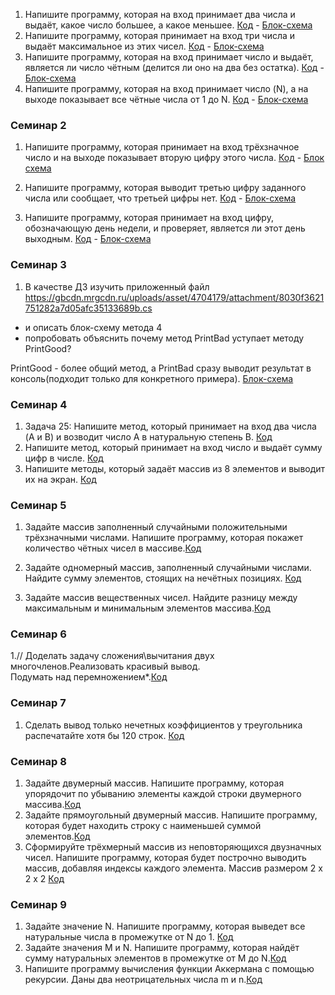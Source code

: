 1. Напишите программу, которая на вход принимает два числа и выдаёт, какое число большее, а какое меньшее. [Код](Lesson01/Task01/Program.cs) - [Блок-схема](Lesson01/Task01/example.drawio.png)
2. Напишите программу, которая принимает на вход три числа и выдаёт максимальное из этих чисел. [Код](Lesson01/Task02/Program.cs) - [Блок-схема](Lesson01/Task02/example.drawio.png)
 3. Напишите программу, которая на вход принимает число и выдаёт, является ли число чётным (делится ли оно на два без остатка). [Код](Lesson01/Task03/Program.cs) - [Блок-схема](Lesson01/Task03/example.drawio.png)
 4.  Напишите программу, которая на вход принимает число (N), а на выходе показывает все чётные числа от 1 до N. [Код](Lesson01/Task04/Program.cs) - [Блок-схема](Lesson01/Task04/example.drawio.png)
 
 ### Семинар 2 
1. Напишите программу, которая принимает на вход трёхзначное число и на выходе показывает вторую цифру этого числа. [Код](Lesson02/Task01/Program.cs) - [Блок схема](Lesson02/Task01/example.drawio.png)
2. Напишите программу, которая выводит третью цифру заданного числа или сообщает, что третьей цифры нет.
[Код](Lesson02/Task02/Program.cs) - [Блок-схема](Lesson02/Task02/example.drawio.png)

3. Напишите программу, которая принимает на вход цифру, обозначающую день недели, 
и проверяет, является ли этот день выходным. [Код](Lesson02/Task03/Program.cs) - [Блок-схема](Lesson02/Task03/ex.drawio.png)

### Семинар 3
1. В качестве ДЗ изучить приложенный файл
https://gbcdn.mrgcdn.ru/uploads/asset/4704179/attachment/8030f3621751282a7d05afc35133689b.cs
* и описать блок-схему метода 4
* попробовать объяснить почему метод PrintBad уступает методу PrintGood?

 PrintGood - более общий метод, а PrintBad сразу выводит результат в консоль(подходит только для конкретного примера).
[Блок-схема](Lesson03/Task04/ex.drawio.png)

### Семинар 4
1. Задача 25: Напишите метод, который принимает на вход два числа (A и B) и возводит число A в натуральную степень B. [Код](Lesson04/Task01/Program.cs)
2. Напишите метод, который принимает на вход число и выдаёт сумму цифр в числе. [Код](Lesson04/Task02/Program.cs)
3. Напишите методы, который задаёт массив из 8 элементов и выводит их на экран. [Код](Lesson04/Task03/Program.cs)

### Семинар 5
1. Задайте массив заполненный случайными положительными трёхзначными числами.  Напишите программу, которая покажет количество чётных чисел в массиве.[Код](Lesson05/Task01/Program.cs)

2. Задайте одномерный массив, заполненный случайными числами. Найдите сумму элементов, стоящих на нечётных позициях. [Код](Lesson05/Task02/Program.cs)
2. Задайте массив вещественных чисел. Найдите разницу между максимальным и минимальным элементов массива.[Код](Lesson05/Task03/Program.cs)


### Cеминар 6
1.// Доделать задачу сложения\вычитания двух многочленов.Реализовать красивый вывод.                
Подумать над перемножением*.[Код](Lesson06/Program.cs)

### Семинар 7
1. Сделать вывод только нечетных коэффициентов у треугольника распечатайте хотя бы 120 строк. [Код](Lesson07/Program.cs)

### Семинар 8
1. Задайте двумерный массив. Напишите программу, которая упорядочит по убыванию элементы каждой строки двумерного массива.[Код](Lesson08/Task01/Program.cs)
2. Задайте прямоугольный двумерный массив. Напишите программу, которая будет находить строку с наименьшей суммой элементов.[Код](Lesson08/Task02/Program.cs)
3. Сформируйте трёхмерный массив из неповторяющихся двузначных чисел. Напишите программу, которая будет построчно выводить массив, добавляя индексы каждого элемента.
Массив размером 2 x 2 x 2 [Код](Lesson08/Task03/Program.cs)

### Семинар 9
1. Задайте значение N. Напишите программу, которая выведет все натуральные числа в промежутке от N до 1. [Код](Lesson09/Task01/Program.cs)
2. Задайте значения M и N. Напишите программу, которая найдёт сумму натуральных элементов в промежутке от M до N.[Код](Lesson09/Task02/Program.cs)
3. Напишите программу вычисления функции Аккермана с помощью рекурсии. Даны два неотрицательных числа m и n.[Код](Lesson09/Task03/Program.cs)